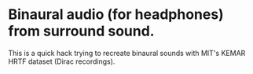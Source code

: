 Binaural audio (for headphones) from surround sound.
======================

This is a quick hack trying to recreate binaural sounds with MIT's KEMAR HRTF dataset (Dirac recordings).
